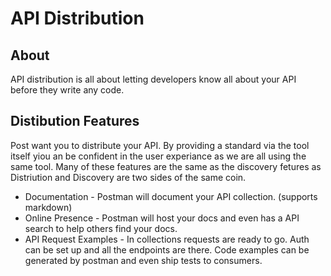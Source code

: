 # API Distribution

## About

API distribution is all about letting developers know all about your API before they write any code.

## Distibution Features

Post want you to distribute your API. By providing a standard via the tool itself yiou an be confident in the user experiance as we are all using the same tool. Many of these features are the same as the discovery fetures as Distriution and Discovery are two sides of the same coin.

* Documentation - Postman will document your API collection. (supports markdown)
* Online Presence - Postman will host your docs and even has a API search to help others find your docs.
* API Request Examples -  In collections requests are ready to go. Auth can be set up and all the endpoints are there. Code examples can be generated by postman and even ship tests to consumers.


